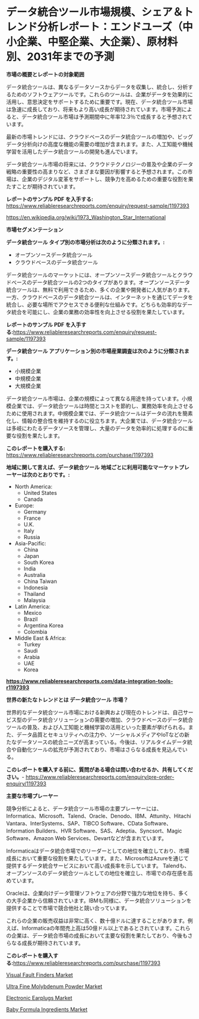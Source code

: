 <p><h1>データ統合ツール市場規模、シェア＆トレンド分析レポート：エンドユーズ（中小企業、中堅企業、大企業）、原材料別、2031年までの予測</h1></p><p><strong>市場の概要とレポートの対象範囲</strong></p>
<p><p>データ統合ツールは、異なるデータソースからデータを収集し、統合し、分析するためのソフトウェアツールです。これらのツールは、企業がデータを効果的に活用し、意思決定をサポートするために重要です。現在、データ統合ツール市場は急速に成長しており、将来もより高い成長が期待されています。市場予測によると、データ統合ツール市場は予測期間中に年率12.3％で成長すると予想されています。</p><p>最新の市場トレンドには、クラウドベースのデータ統合ツールの増加や、ビッグデータ分析向けの高度な機能の需要の増加が含まれます。また、人工知能や機械学習を活用したデータ統合ツールの開発も進んでいます。</p><p>データ統合ツール市場の将来には、クラウドテクノロジーの普及や企業のデータ戦略の重要性の高まりなど、さまざまな要因が影響すると予想されます。この市場は、企業のデジタル変革をサポートし、競争力を高めるための重要な役割を果たすことが期待されています。</p></p>
<p><strong>レポートのサンプル PDF を入手する:</strong> <a href="https://www.reliableresearchreports.com/enquiry/request-sample/1197393">https://www.reliableresearchreports.com/enquiry/request-sample/1197393</a></p>
<p><a href="https://en.wikipedia.org/wiki/1973_Washington_Star_International">https://en.wikipedia.org/wiki/1973_Washington_Star_International</a></p>
<p><strong>市場セグメンテーション</strong></p>
<p><strong>データ統合ツール タイプ別の市場分析は次のように分類されます。:</strong></p>
<p><ul><li>オープンソースデータ統合ツール</li><li>クラウドベースのデータ統合ツール</li></ul></p>
<p><p>データ統合ツールのマーケットには、オープンソースデータ統合ツールとクラウドベースのデータ統合ツールの2つのタイプがあります。オープンソースデータ統合ツールは、無料で利用できるため、多くの企業や開発者に人気があります。一方、クラウドベースのデータ統合ツールは、インターネットを通じてデータを統合し、必要な場所でアクセスできる便利な仕組みです。どちらも効率的なデータ統合を可能にし、企業の業務の効率性を向上させる役割を果たしています。</p></p>
<p><strong>レポートのサンプル PDF を入手する:</strong><a href="https://www.reliableresearchreports.com/enquiry/request-sample/1197393">https://www.reliableresearchreports.com/enquiry/request-sample/1197393</a></p>
<p><strong> データ統合ツール アプリケーション別の市場産業調査は次のように分類されます。:</strong></p>
<p><ul><li>小規模企業</li><li>中規模企業</li><li>大規模企業</li></ul></p>
<p><p>データ統合ツール市場は、企業の規模によって異なる用途を持っています。小規模企業では、データ統合ツールは時間とコストを節約し、業務効率を向上させるために使用されます。中規模企業では、データ統合ツールはデータの流れを簡素化し、情報の整合性を維持するのに役立ちます。大企業では、データ統合ツールは多岐にわたるデータソースを管理し、大量のデータを効率的に処理するのに重要な役割を果たします。</p></p>
<p><strong>このレポートを購入する:</strong> <a href="https://www.reliableresearchreports.com/purchase/1197393">https://www.reliableresearchreports.com/purchase/1197393</a></p>
<p><strong>地域に関して言えば、データ統合ツール 地域ごとに利用可能なマーケットプレーヤーは次のとおりです。:</strong></p>
<p><ul>
    <li>
        North America:
        <ul>
            <li>United States</li>
            <li>Canada</li>
        </ul>
    </li>
    <li>
        Europe:
        <ul>
            <li>Germany</li>
            <li>France</li>
            <li>U.K.</li>
            <li>Italy</li>
            <li>Russia</li>
        </ul>
    </li>
    <li>
        Asia-Pacific:
        <ul>
            <li>China</li>
            <li>Japan</li>
            <li>South Korea</li>
            <li>India</li>
            <li>Australia</li>
            <li>China Taiwan</li>
            <li>Indonesia</li>
            <li>Thailand</li>
            <li>Malaysia</li>
        </ul>
    </li>
    <li>
        Latin America:
        <ul>
            <li>Mexico</li>
            <li>Brazil</li>
            <li>Argentina Korea</li>
            <li>Colombia</li>
        </ul>
    </li>
    <li>
        Middle East & Africa:
        <ul>
            <li>Turkey</li>
            <li>Saudi</li>
            <li>Arabia</li>
            <li>UAE</li>
            <li>Korea</li>
        </ul>
    </li>
    </ul></p>
<p><strong><a href="https://www.reliableresearchreports.com/data-integration-tools-r1197393">https://www.reliableresearchreports.com/data-integration-tools-r1197393</a></strong></p>
<p><strong>世界の新たなトレンドとは データ統合ツール 市場？</strong></p>
<p><p>世界的なデータ統合ツール市場における新興および現在のトレンドは、自己サービス型のデータ統合ソリューションの需要の増加、クラウドベースのデータ統合ツールの普及、および人工知能と機械学習の活用といった要素が挙げられる。また、データ品質とセキュリティへの注力や、ソーシャルメディアやIoTなどの新たなデータソースの統合ニーズが高まっている。今後は、リアルタイムデータ統合や自動化ツールの拡充が予測されており、市場はさらなる成長を見込んでいる。</p></p>
<p><strong>このレポートを購入する前に、質問がある場合は問い合わせるか、共有してください。</strong>- <a href="https://www.reliableresearchreports.com/enquiry/pre-order-enquiry/1197393">https://www.reliableresearchreports.com/enquiry/pre-order-enquiry/1197393</a></p>
<p><strong>主要な市場プレーヤー</strong></p>
<p><p>競争分析によると、データ統合ツール市場の主要プレーヤーには、Informatica、Microsoft、Talend、Oracle、Denodo、IBM、Attunity、Hitachi Vantara、InterSystems、SAP、TIBCO Software、CData Software、Information Builders、HVR Software、SAS、Adeptia、Syncsort、Magic Software、Amazon Web Services、Devartなどが含まれています。</p><p>Informaticaはデータ統合市場でのリーダーとしての地位を確立しており、市場成長において重要な役割を果たしています。また、MicrosoftはAzureを通じて提供するデータ統合サービスにおいて高い成長率を示しています。 Talendも、オープンソースのデータ統合ツールとしての地位を確立し、市場での存在感を高めています。</p><p>Oracleは、企業向けデータ管理ソフトウェアの分野で強力な地位を持ち、多くの大手企業から信頼されています。IBMも同様に、データ統合ソリューションを提供することで市場で競合他社と競い合っています。</p><p>これらの企業の販売収益は非常に高く、数十億ドルに達することがあります。例えば、Informaticaの年間売上高は50億ドル以上であるとされています。これらの企業は、データ統合市場の成長において主要な役割を果たしており、今後もさらなる成長が期待されています。</p></p>
<p><strong>このレポートを購入する:</strong><a href="https://www.reliableresearchreports.com/purchase/1197393">https://www.reliableresearchreports.com/purchase/1197393</a></p>
<p><p><a href="https://github.com/anggakarna133/Market-Research-Report-List-1/blob/main/visual-fault-finders-market.md">Visual Fault Finders Market</a></p><p><a href="https://issuu.com/reportprime-2/docs/ultra-fine-molybdenum-powder-market-size-2030.pptx">Ultra Fine Molybdenum Powder Market</a></p><p><a href="https://github.com/ochgvvcj16/Market-Research-Report-List-1/blob/main/electronic-earplugs-market.md">Electronic Earplugs Market</a></p><p><a href="https://issuu.com/reportprime-2/docs/baby-formula-ingredients-market-size-2030.pptx">Baby Formula Ingredients Market</a></p></p>
